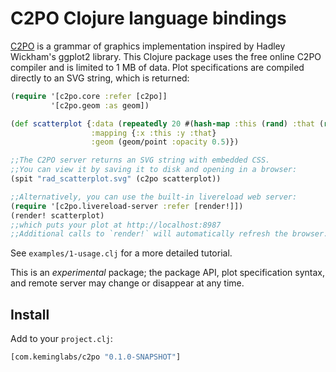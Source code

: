 C2PO Clojure language bindings
==============================

[C2PO](http://keminglabs.com/c2po/) is a grammar of graphics implementation inspired by Hadley Wickham's ggplot2 library.
This Clojure package uses the free online C2PO compiler and is limited to 1 MB of data.
Plot specifications are compiled directly to an SVG string, which is returned:

```clojure
(require '[c2po.core :refer [c2po]]
         '[c2po.geom :as geom])

(def scatterplot {:data (repeatedly 20 #(hash-map :this (rand) :that (rand)))
                  :mapping {:x :this :y :that}
                  :geom (geom/point :opacity 0.5)})

;;The C2PO server returns an SVG string with embedded CSS.
;;You can view it by saving it to disk and opening in a browser:
(spit "rad_scatterplot.svg" (c2po scatterplot))

;;Alternatively, you can use the built-in livereload web server:
(require '[c2po.livereload-server :refer [render!]])
(render! scatterplot)
;;which puts your plot at http://localhost:8987
;;Additional calls to `render!` will automatically refresh the browser.
```

See `examples/1-usage.clj` for a more detailed tutorial.

This is an *experimental* package; the package API, plot specification syntax, and remote server may change or disappear at any time.

Install
-------

Add to your `project.clj`:

```clojure
[com.keminglabs/c2po "0.1.0-SNAPSHOT"]
```

